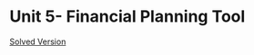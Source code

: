 # Unit 5- Financial Planning Tool

[Solved Version](https://github.com/mjsamadi/HW5FinancialPlanning/financial-planner.ipynb)
